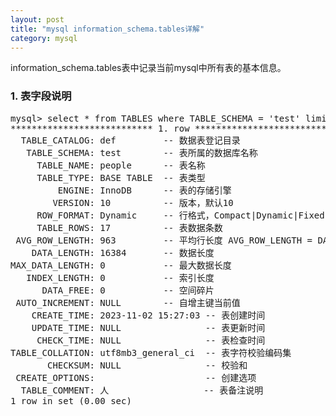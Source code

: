 ```yaml
---
layout: post
title: "mysql information_schema.tables详解"
category: mysql 
---
```

information_schema.tables表中记录当前mysql中所有表的基本信息。

### 1. 表字段说明
<pre>
mysql> select * from TABLES where TABLE_SCHEMA = 'test' limit 1\G;
*************************** 1. row ***************************
  TABLE_CATALOG: def         -- 数据表登记目录
   TABLE_SCHEMA: test        -- 表所属的数据库名称
     TABLE_NAME: people      -- 表名称
     TABLE_TYPE: BASE TABLE  -- 表类型
         ENGINE: InnoDB      -- 表的存储引擎
        VERSION: 10          -- 版本，默认10
     ROW_FORMAT: Dynamic     -- 行格式，Compact|Dynamic|Fixed
     TABLE_ROWS: 17          -- 表数据条数
 AVG_ROW_LENGTH: 963         -- 平均行长度 AVG_ROW_LENGTH = DATA_LENGTH / TABLE_ROWS
    DATA_LENGTH: 16384       -- 数据长度
MAX_DATA_LENGTH: 0           -- 最大数据长度
   INDEX_LENGTH: 0           -- 索引长度
      DATA_FREE: 0           -- 空间碎片
 AUTO_INCREMENT: NULL        -- 自增主键当前值
    CREATE_TIME: 2023-11-02 15:27:03 -- 表创建时间
    UPDATE_TIME: NULL                -- 表更新时间
     CHECK_TIME: NULL                -- 表检查时间
TABLE_COLLATION: utf8mb3_general_ci  -- 表字符校验编码集
       CHECKSUM: NULL                -- 校验和
 CREATE_OPTIONS:                     -- 创建选项
  TABLE_COMMENT: 人                  -- 表备注说明
1 row in set (0.00 sec)
</pre>